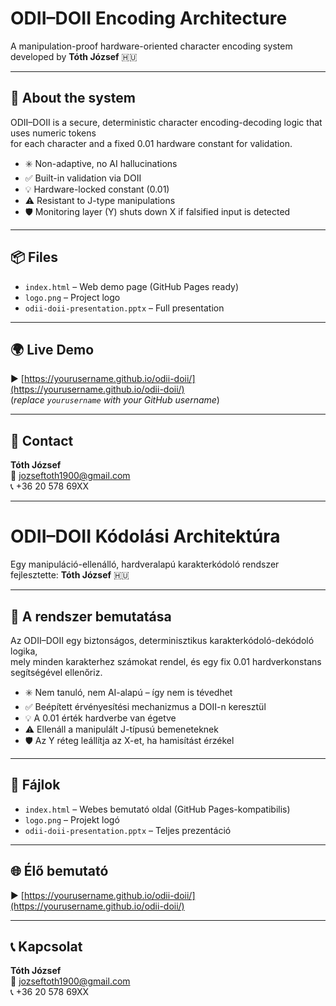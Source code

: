 
# ODII–DOII Encoding Architecture

A manipulation-proof hardware-oriented character encoding system  
developed by **Tóth József** 🇭🇺

---

## 🔐 About the system

ODII–DOII is a secure, deterministic character encoding-decoding logic that uses numeric tokens  
for each character and a fixed 0.01 hardware constant for validation.

- ✳️ Non-adaptive, no AI hallucinations
- ✅ Built-in validation via DOII
- 💡 Hardware-locked constant (0.01)
- ⚠️ Resistant to J-type manipulations
- 🛡️ Monitoring layer (Y) shuts down X if falsified input is detected

---

## 📦 Files

- `index.html` – Web demo page (GitHub Pages ready)
- `logo.png` – Project logo
- `odii-doii-presentation.pptx` – Full presentation

---

## 🌍 Live Demo

▶️ [https://yourusername.github.io/odii-doii/](https://yourusername.github.io/odii-doii/)  
(_replace `yourusername` with your GitHub username_)

---

## 📧 Contact

**Tóth József**  
📩 jozseftoth1900@gmail.com  
📞 +36 20 578 69XX

---

# ODII–DOII Kódolási Architektúra

Egy manipuláció-ellenálló, hardveralapú karakterkódoló rendszer  
fejlesztette: **Tóth József** 🇭🇺

---

## 🔐 A rendszer bemutatása

Az ODII–DOII egy biztonságos, determinisztikus karakterkódoló-dekódoló logika,  
mely minden karakterhez számokat rendel, és egy fix 0.01 hardverkonstans segítségével ellenőriz.

- ✳️ Nem tanuló, nem AI-alapú – így nem is tévedhet
- ✅ Beépített érvényesítési mechanizmus a DOII-n keresztül
- 💡 A 0.01 érték hardverbe van égetve
- ⚠️ Ellenáll a manipulált J-típusú bemeneteknek
- 🛡️ Az Y réteg leállítja az X-et, ha hamisítást érzékel

---

## 📂 Fájlok

- `index.html` – Webes bemutató oldal (GitHub Pages-kompatibilis)
- `logo.png` – Projekt logó
- `odii-doii-presentation.pptx` – Teljes prezentáció

---

## 🌐 Élő bemutató

▶️ [https://yourusername.github.io/odii-doii/](https://yourusername.github.io/odii-doii/)

---

## 📞 Kapcsolat

**Tóth József**  
📩 jozseftoth1900@gmail.com  
📞 +36 20 578 69XX
